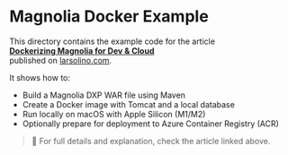 # Magnolia Docker Example

This directory contains the example code for the article  
**[Dockerizing Magnolia for Dev & Cloud](https://larsolino.com/2025/03/31/magnolia-docker/)**  
published on [larsolino.com](https://larsolino.com).

It shows how to:

- Build a Magnolia DXP WAR file using Maven
- Create a Docker image with Tomcat and a local database
- Run locally on macOS with Apple Silicon (M1/M2)
- Optionally prepare for deployment to Azure Container Registry (ACR)

> 📁 For full details and explanation, check the article linked above.